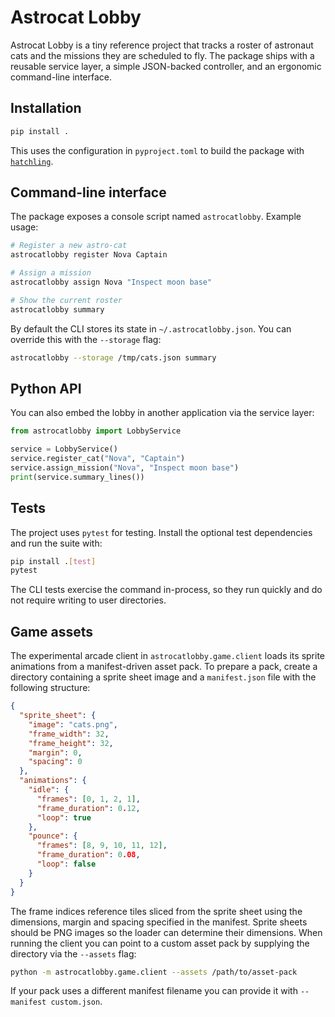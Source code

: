 # Astrocat Lobby

Astrocat Lobby is a tiny reference project that tracks a roster of astronaut cats
and the missions they are scheduled to fly. The package ships with a reusable
service layer, a simple JSON-backed controller, and an ergonomic command-line
interface.

## Installation

```bash
pip install .
```

This uses the configuration in `pyproject.toml` to build the package with
[`hatchling`](https://hatch.pypa.io/).

## Command-line interface

The package exposes a console script named `astrocatlobby`. Example usage:

```bash
# Register a new astro-cat
astrocatlobby register Nova Captain

# Assign a mission
astrocatlobby assign Nova "Inspect moon base"

# Show the current roster
astrocatlobby summary
```

By default the CLI stores its state in `~/.astrocatlobby.json`. You can override
this with the `--storage` flag:

```bash
astrocatlobby --storage /tmp/cats.json summary
```

## Python API

You can also embed the lobby in another application via the service layer:

```python
from astrocatlobby import LobbyService

service = LobbyService()
service.register_cat("Nova", "Captain")
service.assign_mission("Nova", "Inspect moon base")
print(service.summary_lines())
```

## Tests

The project uses `pytest` for testing. Install the optional test dependencies
and run the suite with:

```bash
pip install .[test]
pytest
```

The CLI tests exercise the command in-process, so they run quickly and do not
require writing to user directories.

## Game assets

The experimental arcade client in `astrocatlobby.game.client` loads its sprite
animations from a manifest-driven asset pack. To prepare a pack, create a
directory containing a sprite sheet image and a `manifest.json` file with the
following structure:

```json
{
  "sprite_sheet": {
    "image": "cats.png",
    "frame_width": 32,
    "frame_height": 32,
    "margin": 0,
    "spacing": 0
  },
  "animations": {
    "idle": {
      "frames": [0, 1, 2, 1],
      "frame_duration": 0.12,
      "loop": true
    },
    "pounce": {
      "frames": [8, 9, 10, 11, 12],
      "frame_duration": 0.08,
      "loop": false
    }
  }
}
```

The frame indices reference tiles sliced from the sprite sheet using the
dimensions, margin and spacing specified in the manifest. Sprite sheets should
be PNG images so the loader can determine their dimensions. When running the
client you can point to a custom asset pack by supplying the directory via the
`--assets` flag:

```bash
python -m astrocatlobby.game.client --assets /path/to/asset-pack
```

If your pack uses a different manifest filename you can provide it with
`--manifest custom.json`.
